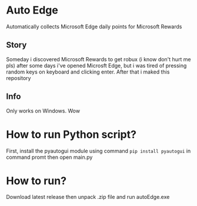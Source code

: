 # Auto Edge
Automatically collects Microsoft Edge daily points for Microsoft Rewards

## Story
Someday i discovered Microsoft Rewards to get robux (i know don't hurt me pls) after some days i've opened Microsft Edge, but i was tired of pressing random keys on keyboard and clicking enter. After that i maked this repository

## Info
Only works on Windows. Wow

# How to run Python script?
First, install the pyautogui module using command `pip install pyautogui` in command promt then open main.py

# How to run?
Download latest release then unpack .zip file and run autoEdge.exe
